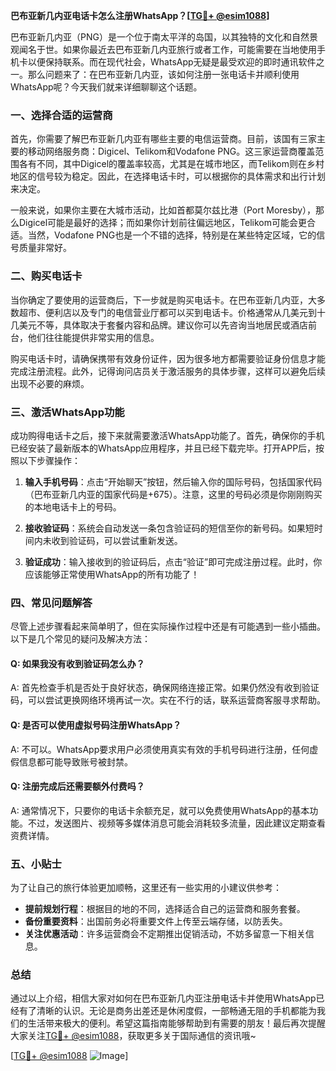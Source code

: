 **巴布亚新几内亚电话卡怎么注册WhatsApp？[[TG💪+ @esim1088](https://t.me/s/esim1088)]**

巴布亚新几内亚（PNG）是一个位于南太平洋的岛国，以其独特的文化和自然景观闻名于世。如果你最近去巴布亚新几内亚旅行或者工作，可能需要在当地使用手机卡以便保持联系。而在现代社会，WhatsApp无疑是最受欢迎的即时通讯软件之一。那么问题来了：在巴布亚新几内亚，该如何注册一张电话卡并顺利使用WhatsApp呢？今天我们就来详细聊聊这个话题。

### 一、选择合适的运营商

首先，你需要了解巴布亚新几内亚有哪些主要的电信运营商。目前，该国有三家主要的移动网络服务商：Digicel、Telikom和Vodafone PNG。这三家运营商覆盖范围各有不同，其中Digicel的覆盖率较高，尤其是在城市地区，而Telikom则在乡村地区的信号较为稳定。因此，在选择电话卡时，可以根据你的具体需求和出行计划来决定。

一般来说，如果你主要在大城市活动，比如首都莫尔兹比港（Port Moresby），那么Digicel可能是最好的选择；而如果你计划前往偏远地区，Telikom可能会更合适。当然，Vodafone PNG也是一个不错的选择，特别是在某些特定区域，它的信号质量非常好。

### 二、购买电话卡

当你确定了要使用的运营商后，下一步就是购买电话卡。在巴布亚新几内亚，大多数超市、便利店以及专门的电信营业厅都可以买到电话卡。价格通常从几美元到十几美元不等，具体取决于套餐内容和品牌。建议你可以先咨询当地居民或酒店前台，他们往往能提供非常实用的信息。

购买电话卡时，请确保携带有效身份证件，因为很多地方都需要验证身份信息才能完成注册流程。此外，记得询问店员关于激活服务的具体步骤，这样可以避免后续出现不必要的麻烦。

### 三、激活WhatsApp功能

成功购得电话卡之后，接下来就需要激活WhatsApp功能了。首先，确保你的手机已经安装了最新版本的WhatsApp应用程序，并且已经下载完毕。打开APP后，按照以下步骤操作：

1. **输入手机号码**：点击“开始聊天”按钮，然后输入你的国际号码，包括国家代码（巴布亚新几内亚的国家代码是+675）。注意，这里的号码必须是你刚刚购买的本地电话卡上的号码。
   
2. **接收验证码**：系统会自动发送一条包含验证码的短信至你的新号码。如果短时间内未收到验证码，可以尝试重新发送。

3. **验证成功**：输入接收到的验证码后，点击“验证”即可完成注册过程。此时，你应该能够正常使用WhatsApp的所有功能了！

### 四、常见问题解答

尽管上述步骤看起来简单明了，但在实际操作过程中还是有可能遇到一些小插曲。以下是几个常见的疑问及解决方法：

#### Q: 如果我没有收到验证码怎么办？
A: 首先检查手机是否处于良好状态，确保网络连接正常。如果仍然没有收到验证码，可以尝试更换网络环境再试一次。实在不行的话，联系运营商客服寻求帮助。

#### Q: 是否可以使用虚拟号码注册WhatsApp？
A: 不可以。WhatsApp要求用户必须使用真实有效的手机号码进行注册，任何虚假信息都可能导致账号被封禁。

#### Q: 注册完成后还需要额外付费吗？
A: 通常情况下，只要你的电话卡余额充足，就可以免费使用WhatsApp的基本功能。不过，发送图片、视频等多媒体消息可能会消耗较多流量，因此建议定期查看资费详情。

### 五、小贴士

为了让自己的旅行体验更加顺畅，这里还有一些实用的小建议供参考：

- **提前规划行程**：根据目的地的不同，选择适合自己的运营商和服务套餐。
- **备份重要资料**：出国前务必将重要文件上传至云端存储，以防丢失。
- **关注优惠活动**：许多运营商会不定期推出促销活动，不妨多留意一下相关信息。

### 总结

通过以上介绍，相信大家对如何在巴布亚新几内亚注册电话卡并使用WhatsApp已经有了清晰的认识。无论是商务出差还是休闲度假，一部畅通无阻的手机都能为我们的生活带来极大的便利。希望这篇指南能够帮助到有需要的朋友！最后再次提醒大家关注[TG💪+ @esim1088](https://t.me/s/esim1088)，获取更多关于国际通信的资讯哦~

[[TG💪+ @esim1088](https://t.me/s/esim1088) ![Image](https://i.postimg.cc/4NQfJmqS/Snipaste-2025-05-13-00-14-12.png)]